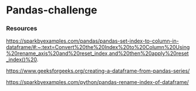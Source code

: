 # Pandas-challenge
### Resources
https://sparkbyexamples.com/pandas/pandas-set-index-to-column-in-dataframe/#:~:text=Convert%20the%20Index%20to%20Column%20Using%20rename_axis%20and%20reset_index,and%20then%20apply%20reset_index()%20.

https://www.geeksforgeeks.org/creating-a-dataframe-from-pandas-series/ 

https://sparkbyexamples.com/python/pandas-rename-index-of-dataframe/
